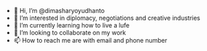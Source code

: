 - 👋 Hi, I’m @dimasharyoyudhanto
- 👀 I’m interested in diplomacy, negotiations and creative industries 
- 🌱 I’m currently learning how to live a lufe
- 💞️ I’m looking to collaborate on my work
- 📫 How to reach me are with email and phone number

<!---
dimasharyoyudhanto/dimasharyoyudhanto is a ✨ special ✨ repository because its `README.md` (this file) appears on your GitHub profile.
You can click the Preview link to take a look at your changes.
--->
